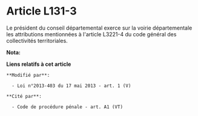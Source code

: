 # Article L131-3

Le président du conseil départemental  exerce sur la voirie départementale les attributions mentionnées à l'article L3221-4
du code général des collectivités territoriales.

**Nota:**



**Liens relatifs à cet article**

	**Modifié par**:

	  - Loi n°2013-403 du 17 mai 2013 - art. 1 (V)

	**Cité par**:

	  - Code de procédure pénale - art. A1 (VT)
